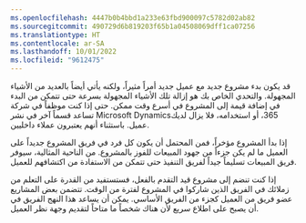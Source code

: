 ```yaml
---
ms.openlocfilehash: 4447b0b4bbd1a233e63fbd900097c5782d02ab82
ms.sourcegitcommit: 490729d6b819203f65b1a04508069dff1ca07256
ms.translationtype: HT
ms.contentlocale: ar-SA
ms.lasthandoff: 10/01/2022
ms.locfileid: "9612475"
---
```

قد يكون بدء مشروع جديد مع عميل جديد أمراً مثيراً، ولكنه يأتي أيضاً بالعديد من الأشياء المجهولة. والتحدي الخاص بك هو إزالة تلك الأشياء المجهولة بسرعة حتى تتمكن من البدء في إضافة قيمة إلى المشروع في أسرع وقت ممكن. حتى إذا كنت موظفاً في شركة تساعد قسماً آخر في نشر Microsoft Dynamics‏ 365، أو استخدامه، فلا يزال لديك عميل. باستثناء أنهم يعتبرون عملاء داخليين.

إذا بدأ المشروع مؤخراً، فمن المحتمل أن يكون كل فرد في فريق المشروع جديداً على العميل ما لم يكن جزءاً من جهود المبيعات للفوز بالمشروع. من الناحية المثالية، سيوفر فريق المبيعات تسليماً جيداً لفريق التنفيذ حتى تتمكن من الاستفادة من اكتشافهم للعميل.

إذا كنت تنضم إلى مشروع قيد التقدم بالفعل، فستستفيد من القدرة على التعلم من زملائك في الفريق الذين شاركوا في المشروع لفترة من الوقت. تتضمن بعض المشاريع عضو فريق من العميل كجزء من الفريق الأساسي. يمكن أن يساعد هذا النهج الفريق في أن يصبح على اطلاع سريع لأن هناك شخصاً ما متاحاً لتقديم وجهة نظر العميل.
